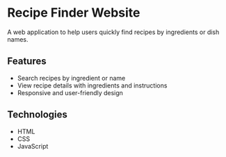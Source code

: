 # Recipe Finder Website

A web application to help users quickly find recipes by ingredients or dish names.  

## Features
- Search recipes by ingredient or name
- View recipe details with ingredients and instructions
- Responsive and user-friendly design


## Technologies
- HTML
- CSS
- JavaScript


